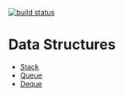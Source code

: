 [![build status](https://secure.travis-ci.org/lucianlature/data-structures.png)](http://travis-ci.org/lucianlature/data-structures)

Data Structures
============

  * [Stack](https://github.com/lucianlature/data-structures/tree/master/examples/stack)
  * [Queue](https://github.com/lucianlature/data-structures/tree/master/examples/queue)
  * [Deque](https://github.com/lucianlature/data-structures/tree/master/examples/deque)
